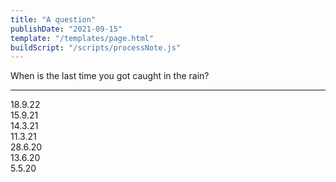 ```yaml
---
title: "A question"
publishDate: "2021-09-15"
template: "/templates/page.html"
buildScript: "/scripts/processNote.js"
---
```


When is the last time you got caught in the rain?

---

18.9.22  
15.9.21  
14.3.21  
11.3.21  
28.6.20  
13.6.20  
5.5.20
